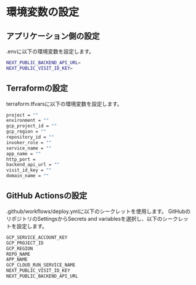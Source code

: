 # 環境変数の設定

## アプリケーション側の設定

.envに以下の環境変数を設定します。

```bash
NEXT_PUBLIC_BACKEND_API_URL=
NEXT_PUBLIC_VISIT_ID_KEY=
```

## Terraformの設定

terraform.tfvarsに以下の環境変数を設定します。

```bash
project = ""
environment = ""
gcp_project_id = ""
gcp_region = ""
repository_id = ""
invoker_role = ""
service_name = ""
app_name = ""
http_port = 
backend_api_url = ""
visit_id_key = ""
domain_name = ""
```

## GitHub Actionsの設定

.github/workflows/deploy.ymlに以下のシークレットを使用します。
GitHubのリポジトリのSettingsからSecrets and variablesを選択し、以下のシークレットを設定します。

```bash
GCP_SERVICE_ACCOUNT_KEY
GCP_PROJECT_ID
GCP_REGION
REPO_NAME
APP_NAME
GCP_CLOUD_RUN_SERVICE_NAME
NEXT_PUBLIC_VISIT_ID_KEY
NEXT_PUBLIC_BACKEND_API_URL
```
